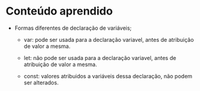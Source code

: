 # Conteúdo aprendido

- Formas diferentes de declaração de variáveis;

  - var: pode ser usada para a declaração variavel, antes de atribuição de valor a mesma.

  - let: não pode ser usada para a declaração variavel, antes de atribuição de valor a mesma.

  - const: valores atribuidos a variáveis dessa declaração, não podem ser alterados.
